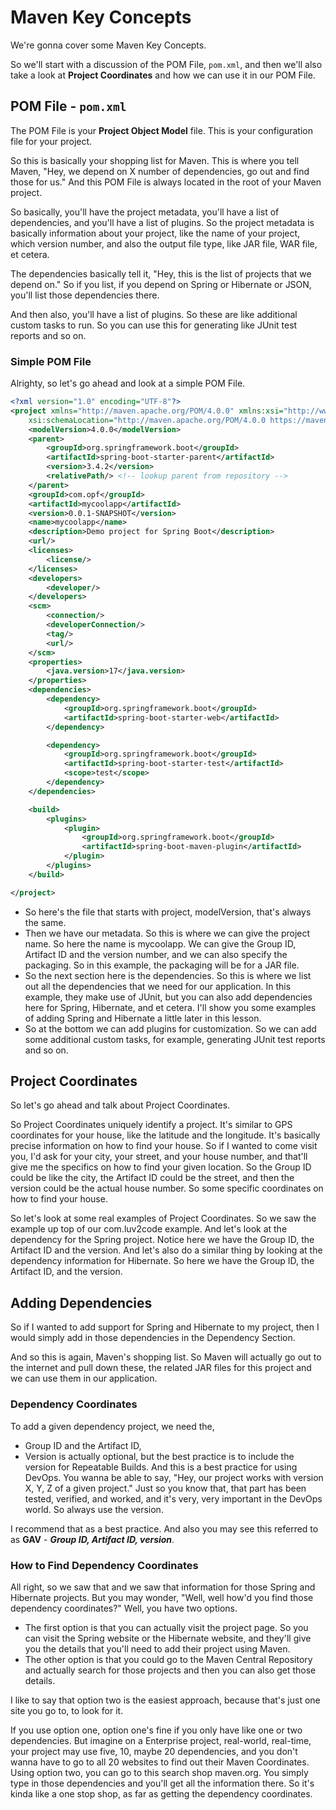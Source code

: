 # Maven Key Concepts

We're gonna cover some Maven Key Concepts. 

So we'll start with a discussion of the POM File, `pom.xml`, and then we'll also take a look at **Project Coordinates** and how we can use it in our POM File. 

## POM File - `pom.xml`

The POM File is your **Project Object Model** file. This is your configuration file for your project. 

So this is basically your shopping list for Maven. This is where you tell Maven, "Hey, we depend on X number of dependencies, go out and find those for us." And this POM File is always located in the root of your Maven project. 

So basically, you'll have the project metadata, you'll have a list of dependencies, and you'll have a list of plugins. So the project metadata is basically information about your project, like the name of your project, which version number, and also the output file type, like JAR file, WAR file, et cetera. 

The dependencies basically tell it, "Hey, this is the list of projects that we depend on." So if you list, if you depend on Spring or Hibernate or JSON, you'll list those dependencies there. 

And then also, you'll have a list of plugins. So these are like additional custom tasks to run. So you can use this for generating like JUnit test reports and so on. 

### **Simple POM File**

Alrighty, so let's go ahead and look at a simple POM File. 

```xml
<?xml version="1.0" encoding="UTF-8"?>
<project xmlns="http://maven.apache.org/POM/4.0.0" xmlns:xsi="http://www.w3.org/2001/XMLSchema-instance"
	xsi:schemaLocation="http://maven.apache.org/POM/4.0.0 https://maven.apache.org/xsd/maven-4.0.0.xsd">
	<modelVersion>4.0.0</modelVersion>
	<parent>
		<groupId>org.springframework.boot</groupId>
		<artifactId>spring-boot-starter-parent</artifactId>
		<version>3.4.2</version>
		<relativePath/> <!-- lookup parent from repository -->
	</parent>
	<groupId>com.opf</groupId>
	<artifactId>mycoolapp</artifactId>
	<version>0.0.1-SNAPSHOT</version>
	<name>mycoolapp</name>
	<description>Demo project for Spring Boot</description>
	<url/>
	<licenses>
		<license/>
	</licenses>
	<developers>
		<developer/>
	</developers>
	<scm>
		<connection/>
		<developerConnection/>
		<tag/>
		<url/>
	</scm>
	<properties>
		<java.version>17</java.version>
	</properties>
	<dependencies>
		<dependency>
			<groupId>org.springframework.boot</groupId>
			<artifactId>spring-boot-starter-web</artifactId>
		</dependency>

		<dependency>
			<groupId>org.springframework.boot</groupId>
			<artifactId>spring-boot-starter-test</artifactId>
			<scope>test</scope>
		</dependency>
	</dependencies>

	<build>
		<plugins>
			<plugin>
				<groupId>org.springframework.boot</groupId>
				<artifactId>spring-boot-maven-plugin</artifactId>
			</plugin>
		</plugins>
	</build>

</project>
```

  + So here's the file that starts with project, modelVersion, that's always the same.
  + Then we have our metadata. So this is where we can give the project name. So here the name is mycoolapp. We can give the Group ID, Artifact ID and the version number, and we can also specify the packaging. So in this example, the packaging will be for a JAR file. 
  + So the next section here is the dependencies. So this is where we list out all the dependencies that we need for our application. In this example, they make use of JUnit, but you can also add dependencies here for Spring, Hibernate, and et cetera. I'll show you some examples of adding Spring and Hibernate a little later in this lesson. 
  + So at the bottom we can add plugins for customization. So we can add some additional custom tasks, for example, generating JUnit test reports and so on.

## Project Coordinates

So let's go ahead and talk about Project Coordinates. 

So Project Coordinates uniquely identify a project. It's similar to GPS coordinates for your house, like the latitude and the longitude. It's basically precise information on how to find your house. So if I wanted to come visit you, I'd ask for your city, your street, and your house number, and that'll give me the specifics on how to find your given location. So the Group ID could be like the city, the Artifact ID could be the street, and then the version could be the actual house number. So some specific coordinates on how to find your house. 

So let's look at some real examples of Project Coordinates. So we saw the example up top of our com.luv2code example. And let's look at the dependency for the Spring project. Notice here we have the Group ID, the Artifact ID and the version. And let's also do a similar thing by looking at the dependency information for Hibernate. So here we have the Group ID, the Artifact ID, and the version. 

## Adding Dependencies

So if I wanted to add support for Spring and Hibernate to my project, then I would simply add in those dependencies in the Dependency Section. 

And so this is again, Maven's shopping list. So Maven will actually go out to the internet and pull down these, the related JAR files for this project and we can use them in our application. 

### **Dependency Coordinates**

To add a given dependency project, we need the,

  + Group ID and the Artifact ID,
  + Version is actually optional, but the best practice is to include the version for Repeatable Builds. And this is a best practice for using DevOps. You wanna be able to say, "Hey, our project works with version X, Y, Z of a given project." Just so you know that, that part has been tested, verified, and worked, and it's very, very important in the DevOps world. So always use the version. 

I recommend that as a best practice. And also you may see this referred to as **GAV** - ***Group ID, Artifact ID, version***. 

### **How to Find Dependency Coordinates**

All right, so we saw that and we saw that information for those Spring and Hibernate projects. But you may wonder, "Well, well how'd you find those dependency coordinates?" Well, you have two options. 

  + The first option is that you can actually visit the project page. So you can visit the Spring website or the Hibernate website, and they'll give you the details that you'll need to add their project using Maven. 
  + The other option is that you could go to the Maven Central Repository and actually search for those projects and then you can also get those details. 

I like to say that option two is the easiest approach, because that's just one site you go to, to look for it. 

If you use option one, option one's fine if you only have like one or two dependencies. But imagine on a Enterprise project, real-world, real-time, your project may use five, 10, maybe 20 dependencies, and you don't wanna have to go to all 20 websites to find out their Maven Coordinates. Using option two, you can go to this search shop maven.org. You simply type in those dependencies and you'll get all the information there. So it's kinda like a one stop shop, as far as getting the dependency coordinates.
